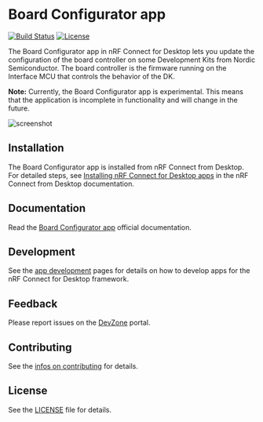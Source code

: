 # Board Configurator app

[![Build Status](https://dev.azure.com/NordicSemiconductor/Wayland/_apis/build/status/pc-nrfconnect-boilerplate?branchName=master)](https://dev.azure.com/NordicSemiconductor/Wayland/_build/latest?definitionId=10&branchName=master)
[![License](https://img.shields.io/badge/license-Modified%20BSD%20License-blue.svg)](LICENSE)

The Board Configurator app in nRF Connect for Desktop lets you update the
configuration of the board controller on some Development Kits from Nordic Semiconductor. The board
controller is the firmware running on the Interface MCU that controls the
behavior of the DK.

**Note:** Currently, the Board Configurator app is experimental. This means that the application is
incomplete in functionality and will change in the future.

![screenshot](resources/screenshot.gif)

## Installation

The Board Configurator app is installed from nRF Connect from Desktop. For
detailed steps, see
[Installing nRF Connect for Desktop apps](https://docs.nordicsemi.com/bundle/nrf-connect-desktop/page/installing_apps.html)
in the nRF Connect from Desktop documentation.

## Documentation

Read the
[Board Configurator app](https://docs.nordicsemi.com/bundle/nrf-connect-board-configurator/page/index.html)
official documentation.

## Development

See the
[app development](https://nordicsemiconductor.github.io/pc-nrfconnect-docs/)
pages for details on how to develop apps for the nRF Connect for Desktop
framework.

## Feedback

Please report issues on the [DevZone](https://devzone.nordicsemi.com) portal.

## Contributing

See the
[infos on contributing](https://nordicsemiconductor.github.io/pc-nrfconnect-docs/contributing)
for details.

## License

See the [LICENSE](LICENSE) file for details.
